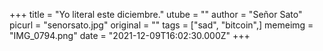 +++
title = "Yo literal este diciembre."
utube = ""
author = "Señor Sato"
picurl = "senorsato.jpg"
original = ""
tags = ["sad", "bitcoin",]
memeimg = "IMG_0794.png"
date = "2021-12-09T16:02:30.000Z"
+++